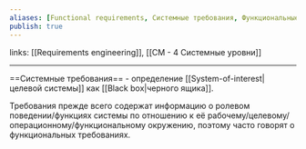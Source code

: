 ```yaml
---
aliases: [Functional requirements, Системные требования, Функциональные требования]
publish: true
---
```

links: [[Requirements engineering]], [[СМ - 4 Системные уровни]]

---

==Системные требования== - определение [[System-of-interest|целевой системы]] как [[Black box|черного ящика]]. 

Требования прежде всего содержат информацию о ролевом поведении/функциях системы по отношению к её рабочему/целевому/операционному/функциональному окружению, поэтому часто говорят о функциональных требованиях.